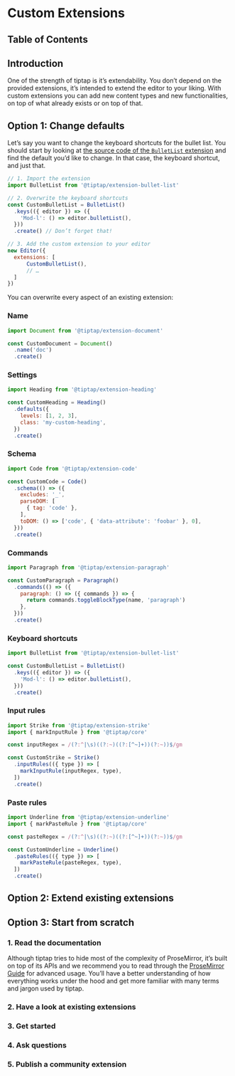 # Custom Extensions

## Table of Contents

## Introduction
One of the strength of tiptap is it’s extendability. You don’t depend on the provided extensions, it’s intended to extend the editor to your liking. With custom extensions you can add new content types and new functionalities, on top of what already exists or on top of that.

## Option 1: Change defaults

Let’s say you want to change the keyboard shortcuts for the bullet list. You should start by looking at [the source code of the `BulletList` extension](https://github.com/ueberdosis/tiptap-next/blob/main/packages/extension-bullet-list/index.ts) and find the default you’d like to change. In that case, the keyboard shortcut, and just that.

```js
// 1. Import the extension
import BulletList from '@tiptap/extension-bullet-list'

// 2. Overwrite the keyboard shortcuts
const CustomBulletList = BulletList()
  .keys(({ editor }) => ({
    'Mod-l': () => editor.bulletList(),
  }))
  .create() // Don’t forget that!

// 3. Add the custom extension to your editor
new Editor({
  extensions: [
      CustomBulletList(),
      // …
  ]
})
```

You can overwrite every aspect of an existing extension:

### Name

```js
import Document from '@tiptap/extension-document'

const CustomDocument = Document()
  .name('doc')
  .create()
```

### Settings

```js
import Heading from '@tiptap/extension-heading'

const CustomHeading = Heading()
  .defaults({
    levels: [1, 2, 3],
    class: 'my-custom-heading',
  })
  .create()
```

### Schema

```js
import Code from '@tiptap/extension-code'

const CustomCode = Code()
  .schema(() => ({
    excludes: '_',
    parseDOM: [
      { tag: 'code' },
    ],
    toDOM: () => ['code', { 'data-attribute': 'foobar' }, 0],
  }))
  .create()
```

### Commands

```js
import Paragraph from '@tiptap/extension-paragraph'

const CustomParagraph = Paragraph()
  .commands(() => ({
    paragraph: () => ({ commands }) => {
      return commands.toggleBlockType(name, 'paragraph')
    },
  }))
  .create()
```

### Keyboard shortcuts

```js
import BulletList from '@tiptap/extension-bullet-list'

const CustomBulletList = BulletList()
  .keys(({ editor }) => ({
    'Mod-l': () => editor.bulletList(),
  }))
  .create()
```

### Input rules

```js
import Strike from '@tiptap/extension-strike'
import { markInputRule } from '@tiptap/core'

const inputRegex = /(?:^|\s)((?:~)((?:[^~]+))(?:~))$/gm

const CustomStrike = Strike()
  .inputRules(({ type }) => [
    markInputRule(inputRegex, type),
  ])
  .create()
```

### Paste rules

```js
import Underline from '@tiptap/extension-underline'
import { markPasteRule } from '@tiptap/core'

const pasteRegex = /(?:^|\s)((?:~)((?:[^~]+))(?:~))$/gm

const CustomUnderline = Underline()
  .pasteRules(({ type }) => [
    markPasteRule(pasteRegex, type),
  ])
  .create()
```

## Option 2: Extend existing extensions

## Option 3: Start from scratch

### 1. Read the documentation
Although tiptap tries to hide most of the complexity of ProseMirror, it’s built on top of its APIs and we recommend you to read through the [ProseMirror Guide](https://ProseMirror.net/docs/guide/) for advanced usage. You’ll have a better understanding of how everything works under the hood and get more familiar with many terms and jargon used by tiptap.

### 2. Have a look at existing extensions

### 3. Get started

### 4. Ask questions

### 5. Publish a community extension

